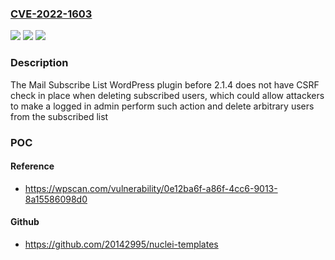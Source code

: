 ### [CVE-2022-1603](https://cve.mitre.org/cgi-bin/cvename.cgi?name=CVE-2022-1603)
![](https://img.shields.io/static/v1?label=Product&message=Mail%20Subscribe%20List&color=blue)
![](https://img.shields.io/static/v1?label=Version&message=2.1.4%3C%202.1.4%20&color=brighgreen)
![](https://img.shields.io/static/v1?label=Vulnerability&message=CWE-352%20Cross-Site%20Request%20Forgery%20(CSRF)&color=brighgreen)

### Description

The Mail Subscribe List WordPress plugin before 2.1.4 does not have CSRF check in place when deleting subscribed users, which could allow attackers to make a logged in admin perform such action and delete arbitrary users from the subscribed list

### POC

#### Reference
- https://wpscan.com/vulnerability/0e12ba6f-a86f-4cc6-9013-8a15586098d0

#### Github
- https://github.com/20142995/nuclei-templates

